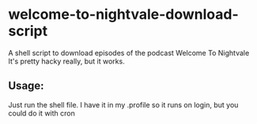 # welcome-to-nightvale-download-script
A shell script to download episodes of the podcast Welcome To Nightvale<br>
It's pretty hacky really, but it works.

## Usage:

Just run the shell file. I have it in my .profile so it runs on login, but you could do it with cron

